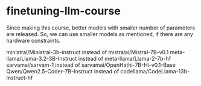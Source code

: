 # finetuning-llm-course
Since making this course, better models with smaller number of parameters are released. So, we can use smaller models as mentioned, if there are any hardware constraints.

ministral/Ministral-3b-instruct instead of mistralai/Mistral-7B-v0.1
meta-llama/Llama-3.2-3B-Instruct instead of meta-llama/Llama-2-7b-hf
sarvamai/sarvam-1 instead of sarvamai/OpenHathi-7B-Hi-v0.1-Base
Qwen/Qwen2.5-Coder-7B-Instruct instead of codellama/CodeLlama-13b-Instruct-hf
